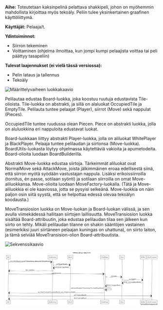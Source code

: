 **Aihe:** Toteutetaan kaksinpelinä pelattava shakkipeli, johon on myöhemmin mahdollista kirjoittaa myös tekoäly. Peliin tulee yksinkertainen graafinen käyttöliittymä.

**Käyttäjät:** Pelaaja/t.

**Ydintoiminnot:**
* Siirron tekeminen
* Voittaminen (ohjelma ilmoittaa, kun jompi kumpi pelaajista voittaa tai peli päättyy tasapeliin)

**Tulevat laajennukset (ei vielä tässä versiossa):**
* Pelin lataus ja tallennus
* Tekoäly

![Määrittelyvaiheen luokkakaavio](https://github.com/tiikkala/shakki/blob/master/dokumentointi/shakki-UML.png)

Pelilautaa edustaa Board-luokka, joka koostuu ruutuja edustavista Tile-olioista. Tile-luokka on abstrakti, ja sillä on alaluokat OccupiedTile ja EmptyTile. Pelilauta tuntee pelaajat (Player), siirrot (Move) sekä nappulat (Pieces).

OccupiedTile tuntee ruudussa olean Piecen. Piece on abstrakti luokka, jolla on aluluokkina eri nappuloita edustavat luokat.

Board-luokkaan liittyy abstrakti Player-luokka, jolla on aliluokat WhitePlayer ja BlackPlayer. Pelaaja tuntee pelilaudan ja siirtonsa (Move-luokka). BoardUtils-luokasta löytyy ohjelmassa käytettäviä vakioita ja apumetodeita. Board-olioita luodaan BoardBuilderilla. 

Abstrakti Move-luokka edustaa siirtoja. Tärkeimmät aliluokat ovat NormalMove sekä AttackMove, joista jälkimmäinen eroaa edellisestä siinä, että siirron myötä syödään vastustajan nappula. Lisäksi erikoissiirroilla (tornitus, én passe, sotilaan syönti) ja sotilaan siirroilla on omat Move-aliluokkansa. Move-olioita luodaan MoveFactory-luokalla. (Tätä ja Move-aliluokkia ei ole kaaviossa, jotta se pysyisi selkeänä. Move-luokkia on näin paljon osin siitä syystä, että se helpottaa edessä olevaa tekoälyn koodausta.)

MoveTransiosion luokka on Move-luokan ja Board-luokan välissä, ja sen avulla viimekädessä hallitaan siirtojen laillisuutta. MoveTransiosion luokka sisältää Board-attribuutin, joka edustaa pelilaudan tilaa sen jälkeen kun siirto on tehty. Mikäli pelilaudan tilanne on shakin sääntöjen vastainen (esimerkiksi juuri siirtäneen pelaajan kuningas on uhattuna), on siirto laiton, ja tämä selviää MoveTransision-olion Board-attribuutista.

![Sekvenssikaavio](https://github.com/tiikkala/shakki/blob/master/dokumentointi/ohjelmanKäynnistysAloituspelialaudanLuonti.png)

![Sekvenssikaavio](https://github.com/tiikkala/shakki/blob/master/dokumentointi/valkoinenPelaajaTekeeSiirron.png)
